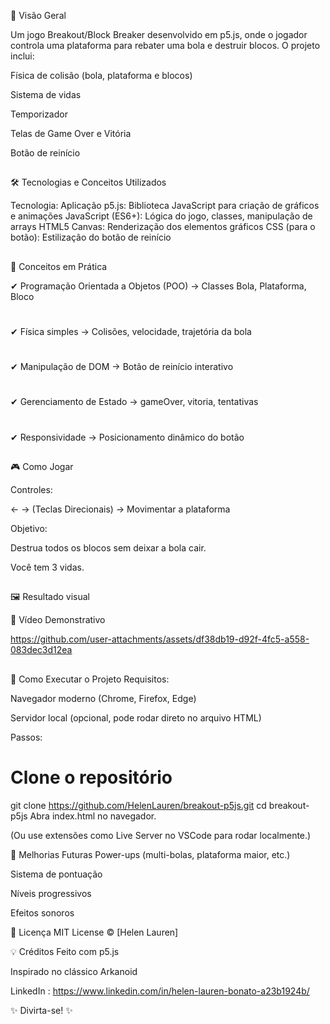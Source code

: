 📌 Visão Geral

Um jogo Breakout/Block Breaker desenvolvido em p5.js, onde o jogador controla uma plataforma para rebater uma bola e destruir blocos. O projeto inclui:

Física de colisão (bola, plataforma e blocos)

Sistema de vidas

Temporizador

Telas de Game Over e Vitória

Botão de reinício

##

🛠 Tecnologias e Conceitos Utilizados

Tecnologia:	Aplicação
p5.js:	Biblioteca JavaScript para criação de gráficos e animações
JavaScript (ES6+):	Lógica do jogo, classes, manipulação de arrays
HTML5 Canvas:	Renderização dos elementos gráficos
CSS (para o botão):	Estilização do botão de reinício

##

📌 Conceitos em Prática

✔ Programação Orientada a Objetos (POO) → Classes Bola, Plataforma, Bloco
#
✔ Física simples → Colisões, velocidade, trajetória da bola
#
✔ Manipulação de DOM → Botão de reinício interativo
#
✔ Gerenciamento de Estado → gameOver, vitoria, tentativas
#
✔ Responsividade → Posicionamento dinâmico do botão

##

🎮 Como Jogar

Controles:

← → (Teclas Direcionais) → Movimentar a plataforma

Objetivo:

Destrua todos os blocos sem deixar a bola cair.

Você tem 3 vidas.

##

🖼️ Resultado visual

🎥 Vídeo Demonstrativo

https://github.com/user-attachments/assets/df38db19-d92f-4fc5-a558-083dec3d12ea

##

🚀 Como Executar o Projeto
Requisitos:

Navegador moderno (Chrome, Firefox, Edge)

Servidor local (opcional, pode rodar direto no arquivo HTML)

Passos:

# Clone o repositório
git clone https://github.com/HelenLauren/breakout-p5js.git
cd breakout-p5js
Abra index.html no navegador.

(Ou use extensões como Live Server no VSCode para rodar localmente.)

📌 Melhorias Futuras
Power-ups (multi-bolas, plataforma maior, etc.)

Sistema de pontuação

Níveis progressivos

Efeitos sonoros

📄 Licença
MIT License © [Helen Lauren]

💡 Créditos
Feito com p5.js

Inspirado no clássico Arkanoid

LinkedIn : https://www.linkedin.com/in/helen-lauren-bonato-a23b1924b/

✨ Divirta-se! ✨
